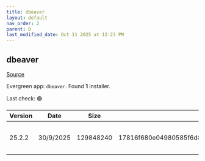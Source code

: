 ```yaml
---
title: dbeaver
layout: default
nav_order: 2
parent: D
last_modified_date: Oct 11 2025 at 12:23 PM
---
```


## dbeaver

[Source](https://github.com/dbeaver/dbeaver)

Evergreen app: `dbeaver`. Found **1** installer.

Last check: 🟢

| Version | Date      | Size      | Sha256                                                           | Architecture | InstallerType | Type | URI                                                                                                                                                                                              |
| ------- | --------- | --------- | ---------------------------------------------------------------- | ------------ | ------------- | ---- | ------------------------------------------------------------------------------------------------------------------------------------------------------------------------------------------------ |
| 25.2.2  | 30/9/2025 | 129848240 | 17816f680e04980585f6d8320c807de5685649498ceb80358f972798a0a126db | x64          | Default       | exe  | [https://github.com/dbeaver/dbeaver/releases/download/25.2.2/dbeaver-ce-25.2.2-x86_64-setup.exe](https://github.com/dbeaver/dbeaver/releases/download/25.2.2/dbeaver-ce-25.2.2-x86_64-setup.exe) |
